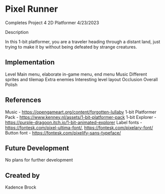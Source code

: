 # Pixel Runner

Completes Project 4 2D Platformer
4/23/2023

Description

In this 1-bit platformer, you are a traveler heading through a distant land, just trying to make it by without being defeated by strange creatures.

## Implementation

Level
Main menu, elaborate in-game menu, end menu
Music
Different sprites and tilemap
Extra enemies
Interesting level layout
Occlusion
Overall Polish

## References

Music - https://opengameart.org/content/forgotten-lullaby
1-bit Platformer Pack - https://www.kenney.nl/assets/1-bit-platformer-pack
1-bit Explorer - https://purple-dragoon.itch.io/1-bit-animated-explorer
Label fonts - https://fontesk.com/pixel-ultima-font/, https://fontesk.com/pixelary-font/
Button font - https://fontesk.com/pixelify-sans-typeface/

## Future Development

No plans for further development

## Created by

Kadence Brock
